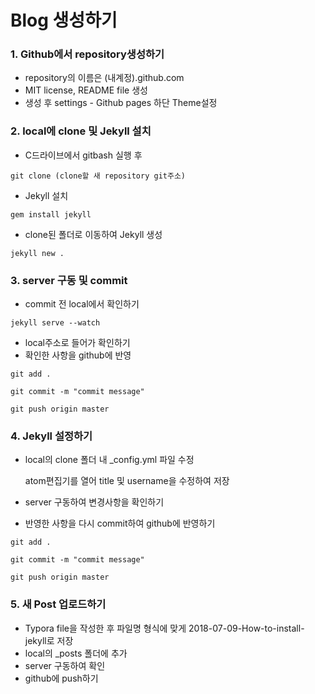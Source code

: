# Blog 생성하기

### 1. Github에서 repository생성하기

- repository의 이름은 (내계정).github.com
- MIT license, README file 생성
- 생성 후 settings - Github pages 하단 Theme설정



### 2. local에 clone 및 Jekyll 설치

- C드라이브에서 gitbash 실행 후

```
git clone (clone할 새 repository git주소)
```



- Jekyll 설치

```
gem install jekyll
```



- clone된 폴더로 이동하여 Jekyll 생성

```
jekyll new .
```



### 3. server 구동 및 commit

- commit 전 local에서 확인하기

```
jekyll serve --watch
```



- local주소로 들어가 확인하기
- 확인한 사항을 github에 반영

```
git add .

git commit -m "commit message"

git push origin master
```



### 4. Jekyll  설정하기

- local의 clone 폴더 내 _config.yml 파일 수정

  atom편집기를 열어 title 및 username을 수정하여 저장

- server 구동하여 변경사항을 확인하기

- 반영한 사항을 다시 commit하여 github에 반영하기

```
git add .

git commit -m "commit message"

git push origin master
```



### 5. 새 Post 업로드하기

- Typora file을 작성한 후 파일명 형식에 맞게 2018-07-09-How-to-install-jekyll로 저장
- local의 _posts 폴더에 추가
- server 구동하여 확인
- github에 push하기
